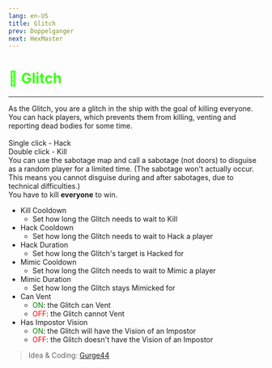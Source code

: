 ```yaml
---
lang: en-US
title: Glitch
prev: Doppelganger
next: HexMaster
---
```


# <font color="#39ff14">👾 <b>Glitch</b></font> <Badge text="Killing" type="tip" vertical="middle"/>
---

As the Glitch, you are a glitch in the ship with the goal of killing everyone.<br>
You can hack players, which prevents them from killing, venting and reporting dead bodies for some time.<br><br>
Single click - Hack<br>
Double click - Kill<br>
You can use the sabotage map and call a sabotage (not doors) to disguise as a random player for a limited time. (The sabotage won't actually occur. This means you cannot disguise during and after sabotages, due to technical difficulties.)<br>
You have to kill <b>everyone</b> to win.
* Kill Cooldown
  * Set how long the Glitch needs to wait to Kill
* Hack Cooldown
  * Set how long the Glitch needs to wait to Hack a player
* Hack Duration
  * Set how long the Glitch's target is Hacked for
* Mimic Cooldown
  * Set how long the Glitch needs to wait to Mimic a player
* Mimic Duration
  * Set how long the Glitch stays Mimicked for
* Can Vent
  * <font color=green>ON</font>: the Glitch can Vent
  * <font color=red>OFF</font>: the Glitch cannot Vent
* Has Impostor Vision
  * <font color=green>ON</font>: the Glitch will have the Vision of an Impostor
  * <font color=red>OFF</font>: the Glitch doesn't have the Vision of an Impostor

> Idea & Coding: [Gurge44](#)
